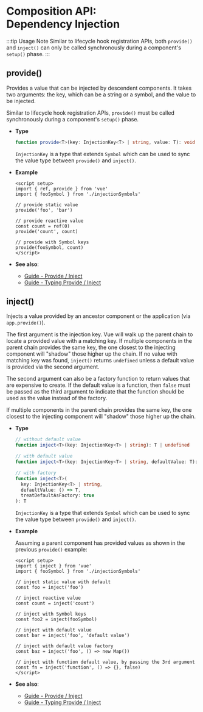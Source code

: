 # Composition API: <br>Dependency Injection

:::tip Usage Note
Similar to lifecycle hook registration APIs, both `provide()` and `inject()` can only be called synchronously during a component's `setup()` phase.
:::

## provide()

Provides a value that can be injected by descendent components. It takes two arguments: the key, which can be a string or a symbol, and the value to be injected.

Similar to lifecycle hook registration APIs, `provide()` must be called synchronously during a component's `setup()` phase.

- **Type**

  ```ts
  function provide<T>(key: InjectionKey<T> | string, value: T): void
  ```

  `InjectionKey` is a type that extends `Symbol` which can be used to sync the value type between `provide()` and `inject()`.

- **Example**

  ```vue
  <script setup>
  import { ref, provide } from 'vue'
  import { fooSymbol } from './injectionSymbols'

  // provide static value
  provide('foo', 'bar')

  // provide reactive value
  const count = ref(0)
  provide('count', count)

  // provide with Symbol keys
  provide(fooSymbol, count)
  </script>
  ```

- **See also**:
  - [Guide - Provide / Inject](/guide/components/provide-inject.html)
  - [Guide - Typing Provide / Inject](/guide/typescript/composition-api.html#typing-provide-inject)

## inject()

Injects a value provided by an ancestor component or the application (via `app.provide()`).

The first argument is the injection key. Vue will walk up the parent chain to locate a provided value with a matching key.  If multiple components in the parent chain provides the same key, the one closest to the injecting component will "shadow" those higher up the chain. If no value with matching key was found, `inject()` returns `undefined` unless a default value is provided via the second argument.

The second argument can also be a factory function to return values that are expensive to create. If the default value is a function, then `false` must be passed as the third argument to indicate that the function should be used as the value instead of the factory.

If multiple components in the parent chain provides the same key, the one closest to the injecting component will "shadow" those higher up the chain.

- **Type**

  ```ts
  // without default value
  function inject<T>(key: InjectionKey<T> | string): T | undefined

  // with default value
  function inject<T>(key: InjectionKey<T> | string, defaultValue: T): T

  // with factory
  function inject<T>(
    key: InjectionKey<T> | string,
    defaultValue: () => T,
    treatDefaultAsFactory: true
  ): T
  ```

  `InjectionKey` is a type that extends `Symbol` which can be used to sync the value type between `provide()` and `inject()`.

- **Example**

  Assuming a parent component has provided values as shown in the previous `provide()` example:

  ```vue
  <script setup>
  import { inject } from 'vue'
  import { fooSymbol } from './injectionSymbols'

  // inject static value with default
  const foo = inject('foo')

  // inject reactive value
  const count = inject('count')

  // inject with Symbol keys
  const foo2 = inject(fooSymbol)

  // inject with default value
  const bar = inject('foo', 'default value')

  // inject with default value factory
  const baz = inject('foo', () => new Map())

  // inject with function default value, by passing the 3rd argument
  const fn = inject('function', () => {}, false)
  </script>
  ```

- **See also**:
  - [Guide - Provide / Inject](/guide/components/provide-inject.html)
  - [Guide - Typing Provide / Inject](/guide/typescript/composition-api.html#typing-provide-inject)
